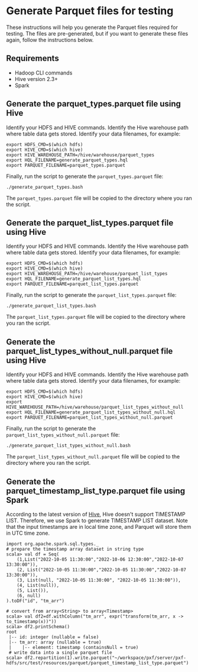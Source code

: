 # Generate Parquet files for testing

These instructions will help you generate the Parquet files required for testing.
The files are pre-generated, but if you want to generate these files again,
follow the instructions below.

## Requirements

- Hadoop CLI commands
- Hive version 2.3+
- Spark

## Generate the parquet_types.parquet file using Hive

Identify your HDFS and HIVE commands. Identify the Hive warehouse path where
table data gets stored. Identify your data filenames, for example:

```shell
export HDFS_CMD=$(which hdfs)
export HIVE_CMD=$(which hive)
export HIVE_WAREHOUSE_PATH=/hive/warehouse/parquet_types
export HQL_FILENAME=generate_parquet_types.hql
export PARQUET_FILENAME=parquet_types.parquet
```

Finally, run the script to generate the `parquet_types.parquet` file:

```shell script
./generate_parquet_types.bash
```

The `parquet_types.parquet` file will be copied to the directory where you ran the
script.

## Generate the parquet_list_types.parquet file using Hive

Identify your HDFS and HIVE commands. Identify the Hive warehouse path where
table data gets stored. Identify your data filenames, for example:

```shell script
export HDFS_CMD=$(which hdfs)
export HIVE_CMD=$(which hive)
export HIVE_WAREHOUSE_PATH=/hive/warehouse/parquet_list_types
export HQL_FILENAME=generate_parquet_list_types.hql
export PARQUET_FILENAME=parquet_list_types.parquet
```

Finally, run the script to generate the `parquet_list_types.parquet` file:

```shell script
./generate_parquet_list_types.bash
```

The `parquet_list_types.parquet` file will be copied to the directory where you ran the
script.

## Generate the parquet_list_types_without_null.parquet file using Hive

Identify your HDFS and HIVE commands. Identify the Hive warehouse path where
table data gets stored. Identify your data filenames, for example:

```shell script
export HDFS_CMD=$(which hdfs)
export HIVE_CMD=$(which hive)
export HIVE_WAREHOUSE_PATH=/hive/warehouse/parquet_list_types_without_null
export HQL_FILENAME=generate_parquet_list_types_without_null.hql
export PARQUET_FILENAME=parquet_list_types_without_null.parquet
```

Finally, run the script to generate the `parquet_list_types_without_null.parquet` file:

```shell script
./generate_parquet_list_types_without_null.bash
```

The `parquet_list_types_without_null.parquet` file will be copied to the directory where you ran the
script.

## Generate the parquet_timestamp_list_type.parquet file using Spark

According to the latest version of [Hive](https://github.com/apache/hive/blob/4e4e39c471094567dcdfd9840edbd99d7eafc230/ql/src/java/org/apache/hadoop/hive/ql/io/parquet/vector/VectorizedParquetRecordReader.java#L578),
Hive doesn't support TIMESTAMP LIST. Therefore, we use Spark to generate TIMESTAMP LIST dataset. Note that the input timestamps are in
local time zone, and Parquet will store them in UTC time zone.

```shell
import org.apache.spark.sql.types._
# prepare the timestamp array dataset in string type
scala> val df = Seq(
    (1,List("2022-10-05 11:30:00","2022-10-06 12:30:00","2022-10-07 13:30:00")),
    (2, List("2022-10-05 11:30:00","2022-10-05 11:30:00","2022-10-07 13:30:00")),
    (3, List(null, "2022-10-05 11:30:00", "2022-10-05 11:30:00")),
    (4, List(null)),
    (5, List()),
    (6, null)
).toDF("id", "tm_arr")
  
# convert from array<String> to array<Timestamp>
scala> val df2=df.withColumn("tm_arr", expr("transform(tm_arr, x -> to_timestamp(x))"))
scala> df2.printSchema()
root
 |-- id: integer (nullable = false)
 |-- tm_arr: array (nullable = true)
 |    |-- element: timestamp (containsNull = true)
 # write data into a single parquet file
scala> df2.repartition(1).write.parquet("~/workspace/pxf/server/pxf-hdfs/src/test/resources/parquet/parquet_timestamp_list_type.parquet")
```
